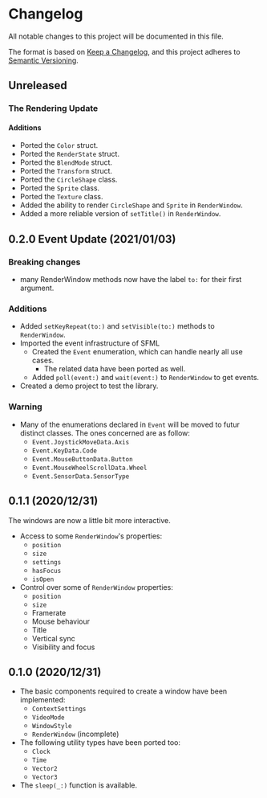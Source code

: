 # Changelog
All notable changes to this project will be documented in this file.

The format is based on [Keep a Changelog](https://keepachangelog.com/en/1.0.0/),
and this project adheres to [Semantic Versioning](https://semver.org/spec/v2.0.0.html).

## Unreleased
### The Rendering Update
#### Additions
- Ported the `Color` struct.
- Ported the `RenderState` struct.
- Ported the `BlendMode` struct.
- Ported the `Transform` struct.
- Ported the `CircleShape` class.
- Ported the `Sprite` class.
- Ported the `Texture` class.
- Added the ability to render `CircleShape` and `Sprite` in `RenderWindow`.
- Added a more reliable version of `setTitle()` in `RenderWindow`.

## 0.2.0 Event Update (2021/01/03)
### Breaking changes
- many RenderWindow methods now have the label `to:` for their first argument.

### Additions
- Added `setKeyRepeat(to:)` and `setVisible(to:)` methods to `RenderWindow`.
- Imported the event infrastructure of SFML
    - Created the `Event` enumeration, which can handle nearly all use cases.
        - The related data have been ported as well.
    - Added `poll(event:)` and `wait(event:)` to `RenderWindow` to get events.
- Created a demo project to test the library.

### Warning
- Many of the enumerations declared in `Event` will be moved to futur distinct classes. The ones concerned are as follow:
    - `Event.JoystickMoveData.Axis`
    - `Event.KeyData.Code`
    - `Event.MouseButtonData.Button`
    - `Event.MouseWheelScrollData.Wheel`
    - `Event.SensorData.SensorType`

## 0.1.1 (2020/12/31)
The windows are now a little bit more interactive.
- Access to some `RenderWindow`'s properties:
    - `position`
    - `size`
    - `settings`
    - `hasFocus`
    - `isOpen`
- Control over some of `RenderWindow` properties:
    - `position`
    - `size`
    - Framerate
    - Mouse behaviour
    - Title
    - Vertical sync
    - Visibility and focus

## 0.1.0 (2020/12/31)
- The basic components required to create a window have been implemented:
    - `ContextSettings`
    - `VideoMode`
    - `WindowStyle`
    - `RenderWindow` (incomplete)
- The following utility types have been ported too:
    - `Clock`
    - `Time`
    - `Vector2`
    - `Vector3`
- The `sleep(_:)` function is available.